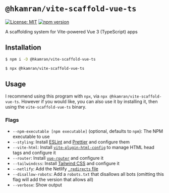 # `@hkamran/vite-scaffold-vue-ts`
[![License: MIT](https://img.shields.io/badge/License-MIT-green.svg)](../../LICENSE.md) [![npm version](https://badge.fury.io/js/%40hkamran%2Fvite-scaffold-vue-ts.svg)](https://badge.fury.io/js/%40hkamran%2Fvite-scaffold-vue-ts.svg)

A scaffolding system for Vite-powered Vue 3 (TypeScript) apps

## Installation
```bash
$ npm i -D @hkamran/vite-scaffold-vue-ts
```

```bash
$ npx @hkamran/vite-scaffold-vue-ts
```

## Usage
I recommend using this program with `npx`, via `npx @hkamran/vite-scaffold-vue-ts`. However if you would like, you can also use it by installing it, then using the `vite-scaffold-vue-ts` binary.

### Flags
- `--npm-executable [npm executable]` (optional, defaults to `npm`): The NPM executable to use
- `--styling`: Install [ESLint](https://eslint.org/) and [Prettier](https://prettier.io/) and configure them
- `--vite-html`: Install [`vite-plugin-html-config`](https://github.com/ahwgs/vite-plugin-html-config) to manage HTML head tags and configure it
- `--router`: Install [`vue-router`](https://router.vuejs.org/) and configure it
- `--tailwindcss`: Install [Tailwind CSS](https://tailwindcss.com/) and configure it
- `--netlify`: Add the Netlify [`_redirects` file](https://docs.netlify.com/routing/redirects/)
- `--disallow-robots`: Add a `robots.txt` that disallows all bots (omitting this flag will add the version that allows all)
- `--verbose`: Show output
